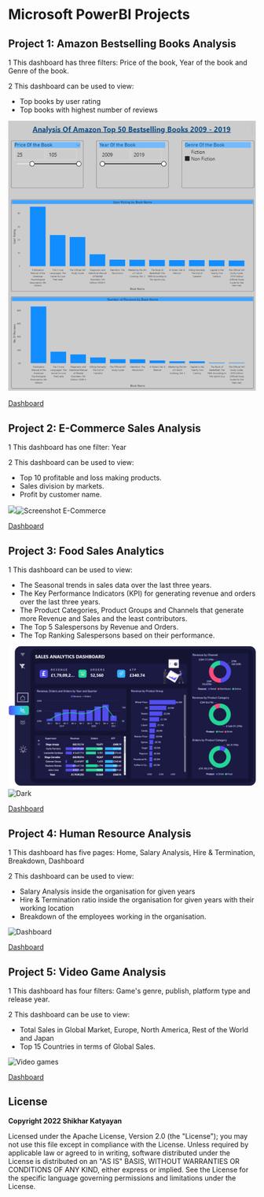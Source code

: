 # Microsoft PowerBI Projects

## Project 1: Amazon Bestselling Books Analysis

1 This dashboard has three filters: Price of the book, Year of the book and Genre of the book.

2 This dashboard can be used to view:
  - Top books by user rating
  - Top books with highest number of reviews

![](Amazon_Bestselling_Books_Analysis_Dashboard/Screenshot_amazon_dashboard.png)

[Dashboard](https://github.com/shikhar0503/Power-BI-Dashboards/Amazon_Bestselling_Books_Analysis_Dashboard)

## Project 2: E-Commerce Sales Analysis

1 This dashboard has one filter: Year  

2 This dashboard can be used to view:
  - Top 10 profitable and loss making products.
  - Sales division by markets.
  - Profit by customer name.

![](shikhar0503/Power-BI-Dashboards/Human_Resource_Dashboard/Screenshots/dashboard.png)<img width="614" alt="Screenshot E-Commerce" src="https://user-images.githubusercontent.com/106606656/209823488-48db50a8-f927-44c8-920a-327f13ac37bb.png">


[Dashboard](https://github.com/shikhar0503/Power-BI-Dashboards/E-Commerce_Sales_Analysis_Dashboard)

## Project 3: Food Sales Analytics

1 This dashboard can be used to view:
  - The Seasonal trends in sales data over the last three years.
  - The Key Performance Indicators (KPI) for generating revenue and orders over the last three years.
  - The Product Categories, Product Groups and Channels that generate more Revenue and Sales and the least contributors.
  - The Top 5 Salespersons by Revenue and Orders.
  - The Top Ranking Salespersons based on their performance.
 
![](Food_Sales_Analytics_Dashboard/images/dark.png)![Dark](https://user-images.githubusercontent.com/106606656/209823878-e786489b-78d5-466b-9fa5-4a7a52bbe046.png)


[Dashboard](https://github.com/shikhar0503/Power-BI-Dashboards/Food_Sales_Analytics_Dashboard)

## Project 4: Human Resource Analysis

1 This dashboard has five pages: Home, Salary Analysis, Hire & Termination, Breakdown, Dashboard

2 This dashboard can be used to view:
  - Salary Analysis inside the organisation for given years
  - Hire & Termination ratio inside the organisation for given years with their working location
  - Breakdown of the employees working in the organisation.

<img width="614" alt="Dashboard" src="https://user-images.githubusercontent.com/106606656/209824115-772bf8c9-25ec-4d07-b3ff-467da9699275.png">

[Dashboard](https://github.com/shikhar0503/Power-BI-Dashboards/Human_Resource_Dashboard)

## Project 5: Video Game Analysis 

1 This dashboard has four filters: Game's genre, publish, platform type and release year.

2 This dashboard can be use to view:
- Total Sales in Global Market, Europe, North America, Rest of the World and Japan
- Top 15 Countries in terms of Global Sales.
 
<img width="484" alt="Video games" src="https://user-images.githubusercontent.com/106606656/209824203-d9ee1ab7-a5e3-49eb-abe7-1faf9c515b54.png">

[Dashboard](https://github.com/shikhar0503/Power-BI-Dashboards/Video_Games_Analysis_Dashboard)


## License
**Copyright 2022 Shikhar Katyayan**

Licensed under the Apache License, Version 2.0 (the "License"); you may not use this file except in compliance with the License. Unless required by applicable law or agreed to in writing, software distributed under the License is distributed on an "AS IS" BASIS, WITHOUT WARRANTIES OR CONDITIONS OF ANY KIND, either express or implied. See the License for the specific language governing permissions and limitations under the License.
